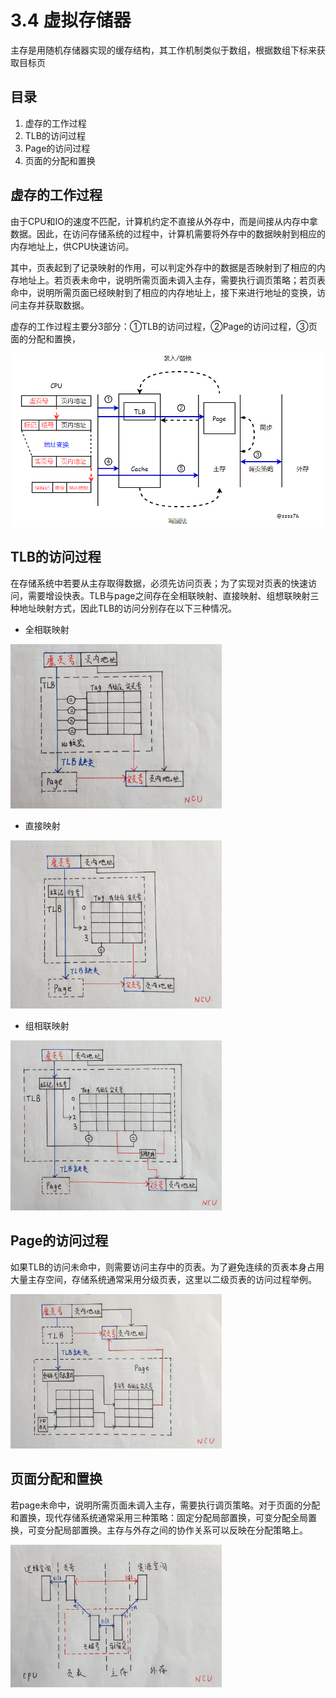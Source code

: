 # 3.4 虚拟存储器

主存是用随机存储器实现的缓存结构，其工作机制类似于数组，根据数组下标来获取目标页



## 目录

1. 虚存的工作过程
2. TLB的访问过程
3. Page的访问过程
4. 页面的分配和置换



## 虚存的工作过程

由于CPU和IO的速度不匹配，计算机约定不直接从外存中，而是间接从内存中拿数据。因此，在访问存储系统的过程中，计算机需要将外存中的数据映射到相应的内存地址上，供CPU快速访问。

其中，页表起到了记录映射的作用，可以判定外存中的数据是否映射到了相应的内存地址上。若页表未命中，说明所需页面未调入主存，需要执行调页策略；若页表命中，说明所需页面已经映射到了相应的内存地址上，接下来进行地址的变换，访问主存并获取数据。

虚存的工作过程主要分3部分：①TLB的访问过程，②Page的访问过程，③页面的分配和置换，

![image-20210910212008055](image-20210910212008055.png)



## TLB的访问过程

在存储系统中若要从主存取得数据，必须先访问页表；为了实现对页表的快速访问，需要增设快表。TLB与page之间存在全相联映射、直接映射、组想联映射三种地址映射方式，因此TLB的访问分别存在以下三种情况。

* 全相联映射

<img src="./1039974-20190119120748526-139829586.jpg" alt="img" style="zoom:33%;" />

* 直接映射

<img src="./1039974-20190119121151049-1088587318.jpg" alt="img" style="zoom:33%;" />

* 组相联映射

<img src="./1039974-20190119121231198-954656104.jpg" alt="img" style="zoom:33%;" />



## Page的访问过程

如果TLB的访问未命中，则需要访问主存中的页表。为了避免连续的页表本身占用大量主存空间，存储系统通常采用分级页表，这里以二级页表的访问过程举例。

<img src="./1039974-20190119121313718-1561406799.jpg" alt="img" style="zoom:33%;" />



## 页面分配和置换

若page未命中，说明所需页面未调入主存，需要执行调页策略。对于页面的分配和置换，现代存储系统通常采用三种策略：固定分配局部置换，可变分配全局置换，可变分配局部置换。主存与外存之间的协作关系可以反映在分配策略上。

<img src="./1039974-20190119121356277-369666443.jpg" alt="img" style="zoom:33%;" />
